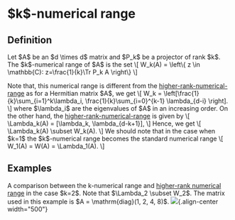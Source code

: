 \$k\$-numerical range
=====================

Definition
----------

Let \$A\$ be an \$d \\times d\$ matrix and \$P_k\$ be a projector of
rank \$k\$. The \$k\$-numerical range of \$A\$ is the set \\\[ W_k(A) =
\\left\\{ z \\in \\mathbb{C}: z=\\frac{1}{k}\\Tr P_k A \\right\\} \\\]

Note that, this numerical range is different from the
[higher-rank-numerical-range](/numerical-range/generalizations/higher-rank-numerical-range)
as for a Hermitian matrix \$A\$, we get \\\[ W_k =
\\left\[\\frac{1}{k}\\sum\_{i=1}^k\\lambda_i,
\\frac{1}{k}\\sum\_{i=0}^{k-1} \\lambda\_{d-i} \\right\]. \\\] where
\$\\lambda_i\$ are the eigenvalues of \$A\$ in an increasing order. On
the other hand, the
[higher-rank-numerical-range](/numerical-range/generalizations/higher-rank-numerical-range)
is given by \\\[ \\Lambda_k(A) = \[\\lambda_k, \\lambda\_{d-k+1}\], \\\]
Hence, we get \\\[ \\Lambda_k(A) \\subset W_k(A). \\\] We should note
that in the case when \$k=1\$ the \$k\$-numerical range becomes the
standard numerical range \\\[ W_1(A) = W(A) = \\Lambda_1(A). \\\]

Examples
--------

A comparison between the k-numerical range and [higher-rank numerical
range](/numerical-range/generalizations/higher-rank-numerical-range) in
the case \$k=2\$. Note that \$\\Lambda_2 \\subset W_2\$. The matrix used
in this example is \$A = \\mathrm{diag}(1, 2, 4, 8)\$.
![](/numerical-range/examples/k-range.png){.align-center width="500"}
